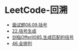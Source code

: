 # LeetCode-回溯

- [面试题08.09.括号](面试题08.09.括号.md)
- [22.括号生成](22.括号生成.md)
- [剑指OfferII085.生成匹配的括号](剑指OfferII085.生成匹配的括号.md)
- [46.全排列](46.全排列.md)

